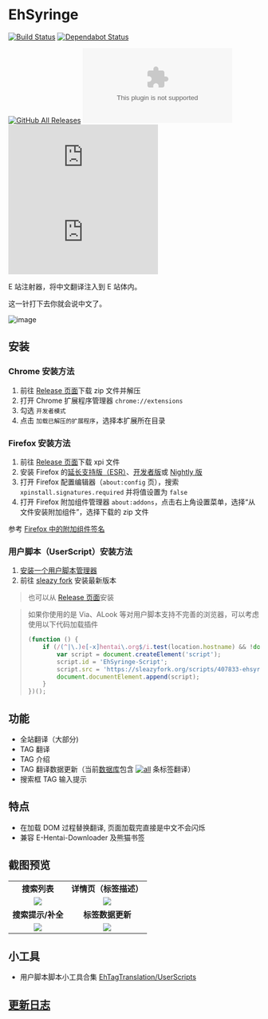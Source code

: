 # EhSyringe

[![Build Status](https://github.com/EhTagTranslation/EhSyringe/workflows/build/badge.svg)](../../actions)
[![Dependabot Status](https://api.dependabot.com/badges/status?host=github&repo=EhTagTranslation/EhSyringe)](//dependabot.com)

[![GitHub All Releases](https://img.shields.io/github/downloads/EhTagTranslation/EhSyringe/total)](../../releases)
[![GitHub Releases (by Asset)](https://img.shields.io/github/downloads/EhTagTranslation/EhSyringe/latest/ehsyringe.chrome.zip)](../../releases/latest/download/ehsyringe.chrome.zip)
[![GitHub Releases (by Asset)](https://img.shields.io/github/downloads/EhTagTranslation/EhSyringe/latest/ehsyringe.firefox.xpi)](../../releases/latest/download/ehsyringe.firefox.xpi)
[![GitHub Releases (by Asset)](https://img.shields.io/github/downloads/EhTagTranslation/EhSyringe/latest/ehsyringe.user.js)](../../releases/latest/download/ehsyringe.user.js)

E 站注射器，将中文翻译注入到 E 站体内。

这一针打下去你就会说中文了。

![image](https://user-images.githubusercontent.com/5716100/62419351-be9d7400-b6b0-11e9-86d3-680436973176.png)

## 安装

### Chrome 安装方法

1. 前往 [Release 页面](../../releases)下载 zip 文件并解压
2. 打开 Chrome 扩展程序管理器 `chrome://extensions`
3. 勾选 `开发者模式`
4. 点击 `加载已解压的扩展程序`，选择本扩展所在目录

### Firefox 安装方法

1. 前往 [Release 页面](../../releases)下载 xpi 文件
2. 安装 Firefox 的[延长支持版（ESR）](//www.mozilla.org/firefox/organizations/)、[开发者版](//www.mozilla.org/firefox/developer/)或 [Nightly 版](//nightly.mozilla.org/)
3. 打开 Firefox 配置编辑器（`about:config` 页），搜索 `xpinstall.signatures.required` 并将值设置为 `false`
4. 打开 Firefox 附加组件管理器 `about:addons`，点击右上角设置菜单，选择“从文件安装附加组件”，选择下载的 zip 文件

参考 [Firefox 中的附加组件签名](//support.mozilla.org/kb/add-ons-signing-firefox#w_dalioucllleeyzgaauoeoeoakekikakneojdeeniko)

### 用户脚本（UserScript）安装方法

1. [安装一个用户脚本管理器](//sleazyfork.org/help/installing-user-scripts)
2. 前往 [sleazy fork](//sleazyfork.org/scripts/407833) 安装最新版本

> 也可以从 [Release 页面](../../releases)安装

> 如果你使用的是 Via、ALook 等对用户脚本支持不完善的浏览器，可以考虑使用以下代码加载插件
>
> ```js
> (function () {
>     if (/(^|\.)e[-x]hentai\.org$/i.test(location.hostname) && !document.getElementById('EhSyringe-Script')) {
>         var script = document.createElement('script');
>         script.id = 'EhSyringe-Script';
>         script.src = 'https://sleazyfork.org/scripts/407833-ehsyringe/code/EhSyringe.user.js';
>         document.documentElement.append(script);
>     }
> })();
> ```

## 功能

-   全站翻译（大部分)
-   TAG 翻译
-   TAG 介绍
-   TAG 翻译数据更新（当前[数据库](https://ehtt.vercel.app/list/all)包含 [![all](https://img.shields.io/endpoint?label=&color=brightgreen&url=https://ehtt.herokuapp.com/database/all/~badge)](//ehtt.vercel.app/list/all) 条标签翻译）
-   搜索框 TAG 输入提示

## 特点

-   在加载 DOM 过程替换翻译, 页面加载完直接是中文不会闪烁
-   兼容 E-Hentai-Downloader 及熊猫书签

## 截图预览

<table style="font-weight: bold; text-align: center;">
    <tr>
        <td><strong>搜索列表</strong></td>
        <td><strong>详情页（标签描述）</strong></td>
    </tr>
    <tr>
        <td><img src="https://user-images.githubusercontent.com/13471233/110159103-356a9800-7e25-11eb-9335-233c051b3ea5.png"></td>
        <td><img src="https://user-images.githubusercontent.com/13471233/110159105-37345b80-7e25-11eb-89d6-a16ae2e8edd3.png"></td>
    </tr>
    <tr>
        <td><strong>搜索提示/补全</strong></td>
        <td><strong>标签数据更新</strong></td>
    </tr>
    <tr>
        <td><img src="https://user-images.githubusercontent.com/5716100/60812493-310b5900-a1c4-11e9-85f7-1d4212765156.gif"></td>
        <td><img src="https://user-images.githubusercontent.com/5716100/62783460-10019500-baef-11e9-8368-a48fa40dc47d.gif"></td>
    </tr>
</table>

## 小工具

-   用户脚本脚本小工具合集 [EhTagTranslation/UserScripts](../../../UserScripts)

## [更新日志](CHANGELOG.md)
